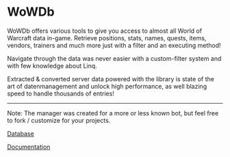 WoWDb
===================


WoWDb offers various tools to give you access to almost all World of Warcraft data in-game. Retrieve positions, stats, names, quests, items, vendors, trainers and much more just with a filter and an executing method!

Navigate through the data was never easier with a custom-filter system and with few knowledge about Linq.

Extracted & converted server data powered with the library is state of the art of datenmanagement and unlock high performance, as well blazing speed to handle thousands of entries!

----------

Note: The manager was created for a more or less known bot, but feel free to fork / customize for your projects.



[Database](https://github.com/reapler/WoWDb-Database/releases/tag/3.3.5a-12340)

[Documentation](http://wowdbdocs.bitballoon.com/)

